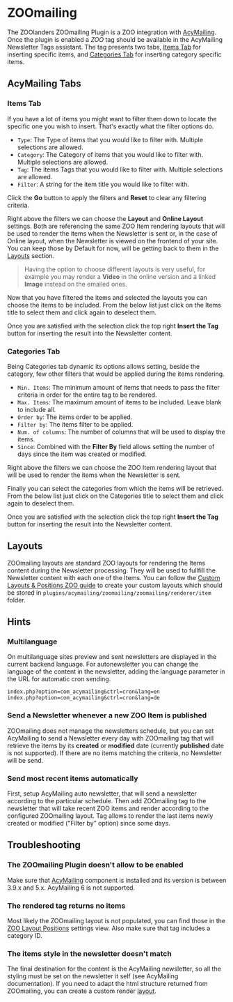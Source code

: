 # ZOOmailing

The ZOOlanders ZOOmailing Plugin is a ZOO integration with [AcyMailing](http://www.acyba.com/acymailing). Once the plugin is enabled a _ZOO_ tag should be available in the AcyMailing Newsletter Tags assistant. The tag presents two tabs, [Items Tab](#items-tab) for inserting specific items, and [Categories Tab](#categories-tab) for inserting category specific items.

## AcyMailing Tabs

### Items Tab

If you have a lot of items you might want to filter them down to locate the specific one you wish to insert. That's exactly what the filter options do.

- `Type`: The Type of items that you would like to filter with. Multiple selections are allowed.
- `Category`: The Category of items that you would like to filter with. Multiple selections are allowed.
- `Tag`: The items Tags that you would like to filter with. Multiple selections are allowed.
- `Filter`: A string for the item title you would like to filter with.

Click the **Go** button to apply the filters and **Reset** to clear any filtering criteria.

Right above the filters we can choose the **Layout** and **Online Layout** settings. Both are referencing the same ZOO Item rendering layouts that will be used to render the items when the Newsletter is sent or, in the case of Online layout, when the Newsletter is viewed on the frontend of your site. You can keep those by Default for now, will be getting back to them in the [Layouts](#layouts) section.

> Having the option to choose different layouts is very useful, for example you may render a **Video** in the online version and a linked **Image** instead on the emailed ones.

Now that you have filtered the items and selected the layouts you can choose the items to be included. From the below list just click on the Items title to select them and click again to deselect them.

Once you are satisfied with the selection click the top right **Insert the Tag** button for inserting the result into the Newsletter content.

### Categories Tab

Being Categories tab dynamic its options allows setting, beside the category, few other filters that would be applied during the items rendering.

- `Min. Items`: The minimum amount of items that needs to pass the filter criteria in order for the entire tag to be rendered.
- `Max. Items`: The maximum amount of items to be included. Leave blank to include all.
- `Order by`: The items order to be applied.
- `Filter by`: The items filter to be applied.
- `Num. of columns`: The number of columns that will be used to display the items.
- `Since`: Combined with the **Filter By** field allows setting the number of days since the item was created or modified.

Right above the filters we can choose the ZOO Item rendering layout that will be used to render the items when the Newsletter is sent.

Finally you can select the categories from which the items will be retrieved. From the below list just click on the Categories title to select them and click again to deselect them.

Once you are satisfied with the selection click the top right **Insert the Tag** button for inserting the result into the Newsletter content.

## Layouts

ZOOmailing layouts are standard ZOO layouts for rendering the Items content during the Newsletter processing. They will be used to fullfill the Newsletter content with each one of the Items. You can follow the [Custom Layouts & Positions ZOO guide](https://yootheme.com/support/zoo/custom-layouts-and-positions) to create your custom layouts which should be stored in `plugins/acymailing/zoomailing/zoomailing/renderer/item` folder.

## Hints

### Multilanguage

On multilanguage sites preview and sent newsletters are displayed in the current backend language. For autonewsletter you can change the language of the content in the newsletter, adding the language parameter in the URL for automatic cron sending.

```
index.php?option=com_acymailing&ctrl=cron&lang=en
index.php?option=com_acymailing&ctrl=cron&lang=de
```

### Send a Newsletter whenever a new ZOO Item is published

ZOOmailing does not manage the newsletters schedule, but you can set AcyMailing to send a Newsletter every day with ZOOmailing tag that will retrieve the items by its **created** or **modified** date (currently **published** date is not supported). If there are no items matching the criteria, no Newsletter will be send.

### Send most recent items automatically

First, setup AcyMailing auto newsletter, that will send a newsletter according to the particular schedule. Then add ZOOmailing tag to the newsletter that will take recent ZOO items and render according to the configured ZOOmailing layout. Tag allows to render the last items newly created or modified ("Filter by" option) since some days.

## Troubleshooting

### The ZOOmailing Plugin doesn't allow to be enabled

Make sure that [AcyMailing](https://www.acyba.com/acymailing.html) component is installed and its version is between 3.9.x and 5.x. AcyMailing 6 is not supported.

### The rendered tag returns no items

Most likely the ZOOmailing layout is not populated, you can find those in the [ZOO Layout Positions](https://yootheme.com/support/zoo/layout-positions) settings view. Also make sure that tag includes a category ID.

### The items style in the newsletter doesn't match

The final destination for the content is the AcyMailing newsletter, so all the styling must be set on the newsletter it self (see AcyMailing documentation). If you need to adapt the html structure returned from ZOOmailing, you can create a custom render [layout](#layouts).
